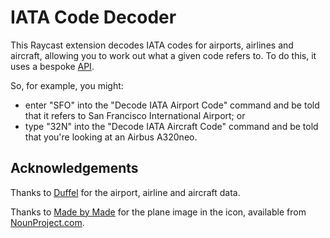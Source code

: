 # IATA Code Decoder

This Raycast extension decodes IATA codes for airports, airlines and aircraft, allowing you to work out what a given code refers to. To do this, it uses a bespoke [API](https://github.com/timrogers/iata-code-decoder-api).

So, for example, you might:

- enter "SFO" into the "Decode IATA Airport Code" command and be told that it refers to San Francisco International Airport; or
- type "32N" into the "Decode IATA Aircraft Code" command and be told that you're looking at an Airbus A320neo.

## Acknowledgements

Thanks to [Duffel](https://duffel.com) for the airport, airline and aircraft data.

Thanks to [Made by Made](https://madexmade.com/) for the plane image in the icon, available from [NounProject.com](https://thenounproject.com/icon/plane-1244904/).

